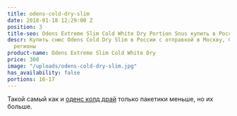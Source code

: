 ```yaml
---
title: odens-cold-dry-slim
date: 2018-01-18 12:29:00 Z
position: 3
title-seo: Odens Extreme Slim Cold White Dry Portion Snus купить в России
descr: Купить cнюс Odens Cold Dry Slim в России с отправкой в Москву, СПБ и другие
  регионы
product-name: Odens Extreme Slim Cold White Dry
price: 300
image: "/uploads/odens-cold-dry-slim.jpg"
has_availability: false
portions: 16-17
---
```


Такой самый как и [оденс колд драй](/odens-cold-dry.html) только пакетики меньше, но их больше.